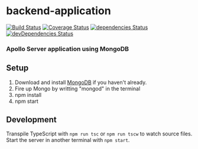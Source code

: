 # backend-application
[![Build Status](https://travis-ci.org/racketometer/backend-application.svg?branch=master)](https://travis-ci.org/racketometer/backend-application)
[![Coverage Status](https://coveralls.io/repos/github/racketometer/backend-application/badge.svg?branch=master)](https://coveralls.io/github/racketometer/backend-application?branch=master)
[![dependencies Status](https://david-dm.org/racketometer/backend-application/status.svg)](https://david-dm.org/racketometer/backend-application)
[![devDependencies Status](https://david-dm.org/racketometer/backend-application/dev-status.svg)](https://david-dm.org/racketometer/backend-application?type=dev)

### Apollo Server application using MongoDB

## Setup

1. Download and install [MongoDB](https://www.mongodb.com/download-center#community) if you haven't already.
2. Fire up Mongo by writting "mongod" in the terminal
4. npm install
5. npm start

## Development
Transpile TypeScript with `npm run tsc` or `npm run tscw` to watch source files.
Start the server in another terminal with `npm start`.
